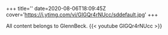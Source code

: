 +++
title=''
date=2020-08-06T18:09:45Z
cover='https://i.ytimg.com/vi/GIGQr4rNUcc/sddefault.jpg'
+++

All content belongs to GlennBeck.
{{< youtube GIGQr4rNUcc >}}
